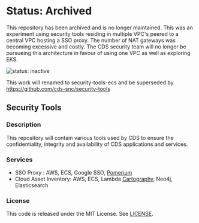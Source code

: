 # Status: Archived
This repository has been archived and is no longer maintained. This was an experiment using security tools residing in multiple VPC's peered to a central VPC hosting a SSO proxy. The number of NAT gateways was becoming excessive and costly. The CDS security team will no longer be pursueing this architecture in favour of using one VPC as well as exploring EKS.

![status: inactive](https://img.shields.io/badge/status-inactive-red.svg)

This work will renamed to security-tools-ecs and be superseded by https://github.com/cds-snc/security-tools

## Security Tools

### Description

This repository will contain various tools used by CDS to ensure the confidentiality, integrity and availability of CDS applications and services.

### Services

- SSO Proxy : AWS, ECS, Google SSO, [Pomerium](https://github.com/pomerium/pomerium)
- Cloud Asset Inventory: AWS, ECS, Lambda [Cartography](https://github.com/lyft/cartography), Neo4j, Elasticsearch

### License

This code is released under the MIT License. See [LICENSE](LICENSE).
